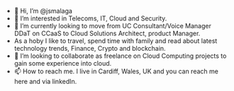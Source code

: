 - 👋 Hi, I’m @jsmalaga
- 👀 I’m interested in Telecoms, IT, Cloud and Security.
- 🌱 I’m currently looking to move from UC Consultant/Voice Manager DDaT on CCaaS to Cloud Solutions Architect, product Manager.
- As a hoby I like to travel, spend time with family and read about latest technology trends, Finance, Crypto and blockchain.
- 💞️ I’m looking to collaborate as freelance on Cloud Computing projects to gain some experience into cloud.
- 📫 How to reach me. I live in Cardiff, Wales, UK and you can reach me here and via linkedIn.

<!---
jsmalaga/jsmalaga is a ✨ special ✨ repository because its `README.md` (this file) appears on your GitHub profile.
You can click the Preview link to take a look at your changes.
--->
